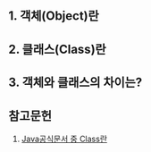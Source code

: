 

## 1. 객체(Object)란 


## 2. 클래스(Class)란


## 3. 객체와 클래스의 차이는? 




## 참고문헌
1. [Java공식문서 중 Class란](https://docs.oracle.com/javase/tutorial/java/concepts/class.html)
